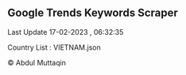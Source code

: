 

## Google Trends Keywords Scraper 
 
Last Update 17-02-2023 , 06:32:35

Country List :
VIETNAM.json



© Abdul Muttaqin 
